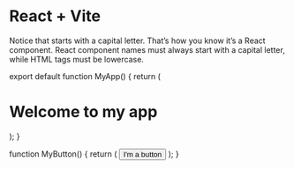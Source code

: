 # React + Vite

Notice that <MyButton /> starts with a capital letter. That’s how you know it’s a React component. React component names must always start with a capital letter, while HTML tags must be lowercase.



export default function MyApp() {
  return (
    <div>
      <h1>Welcome to my app</h1>
      <MyButton />
    </div>
  );
}


function MyButton() {
  return (
    <button>I'm a button</button>
  );
}
